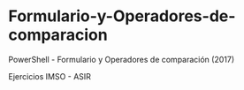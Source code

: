 # Formulario-y-Operadores-de-comparacion
PowerShell - Formulario y Operadores de comparación (2017)

Ejercicios IMSO - ASIR
